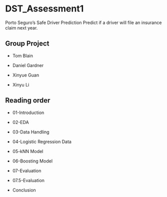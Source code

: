 # DST_Assessment1
Porto Seguro’s Safe Driver Prediction Predict if a driver will file an insurance claim next year.
## Group Project

* Tom Blain

* Daniel Gardner

* Xinyue Guan

* Xinyu Li

## Reading order

* 01-Introduction

* 02-EDA

* 03-Data Handling

* 04-Logistic Regression Data

* 05-kNN Model

* 06-Boosting Model

* 07-Evaluation

* 07.5-Evaluation

* Conclusion
